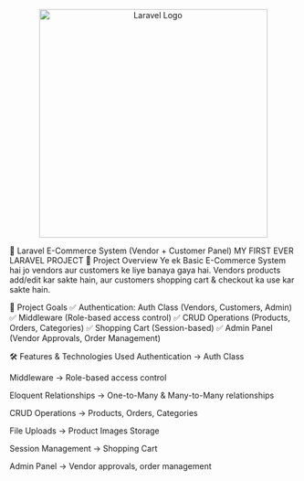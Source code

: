 <p align="center"><a href="https://laravel.com" target="_blank"><img src="https://raw.githubusercontent.com/laravel/art/master/logo-lockup/5%20SVG/2%20CMYK/1%20Full%20Color/laravel-logolockup-cmyk-red.svg" width="400" alt="Laravel Logo"></a></p>

🛒 Laravel E-Commerce System (Vendor + Customer Panel)
MY FIRST EVER LARAVEL PROJECT
🚀 Project Overview
Ye ek Basic E-Commerce System hai jo vendors aur customers ke liye banaya gaya hai. Vendors products add/edit kar sakte hain, aur customers shopping cart & checkout ka use kar sakte hain.

🎯 Project Goals
✅ Authentication: Auth Class (Vendors, Customers, Admin)
✅ Middleware (Role-based access control)
✅ CRUD Operations (Products, Orders, Categories)
✅ Shopping Cart (Session-based)
✅ Admin Panel (Vendor Approvals, Order Management)

🛠️ Features & Technologies Used
Authentication → Auth Class 

Middleware → Role-based access control

Eloquent Relationships → One-to-Many & Many-to-Many relationships

CRUD Operations → Products, Orders, Categories

File Uploads → Product Images Storage

Session Management → Shopping Cart

Admin Panel → Vendor approvals, order management
